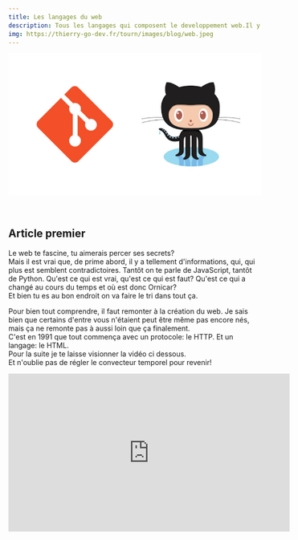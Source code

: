 ```yaml
---
title: Les langages du web
description: Tous les langages qui composent le developpement web.Il y en a trois complètement inspensable et qui s'execute côté client et une plethore côté serveur.   
img: https://thierry-go-dev.fr/tourn/images/blog/web.jpeg   
---  
```

![atl text](/assets/img/blog/gitetgithub.jpg)   


<br>

## Article premier
   
Le web te fascine, tu aimerais percer ses secrets?   
Mais il est vrai que, de prime abord, il y a tellement d'informations, qui, qui plus est semblent contradictoires. Tantôt on te parle de JavaScript, tantôt de Python. Qu'est ce qui est vrai, qu'est ce qui est faut? Qu'est ce qui a changé au cours du temps et où est donc Ornicar?   
Et bien tu es au bon endroit on va faire le tri dans tout ça.   
   
   <!--more-->
Pour bien tout comprendre, il faut remonter à la création du web. Je sais bien que certains d'entre vous n'étaient peut être même pas encore nés, mais ça ne remonte pas à aussi loin que ça finalement.   
C'est en 1991 que tout commença avec un protocole: le HTTP. Et un langage: le HTML.   
Pour la suite je te laisse visionner la vidéo ci dessous.   
Et n'oublie pas de régler le convecteur temporel pour revenir!


<div class="vdo">
  <iframe width="560" height="315" src="https://www.youtube.com/embed/bQEHrY4E0IA" title="YouTube video player" frameborder="0" allow="accelerometer; autoplay; clipboard-write; encrypted-media; gyroscope; picture-in-picture" allowfullscreen></iframe>
</div>

<br>
<br>
<br>
<Nav-blog />
<br>
<br>